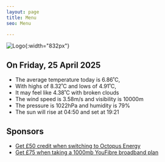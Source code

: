```yaml
---
layout: page
title: Menu
seo: Menu

---
```


![Logo](/images/logo.jpg){:width="832px"}

<!-- weather_marker starts -->
## On Friday, 25 April 2025

- The average temperature today is 6.86˚C,
- With highs of 8.32˚C and lows of 4.91˚C,
- It may feel like 4.38˚C with broken clouds
- The wind speed is 3.58m/s and visibility is 10000m
- The pressure is 1022hPa and humidity is 79%
- The sun will rise at 04:50 and set at 19:21

<!-- weather_marker ends -->

## Sponsors

- [Get £50 credit when switching to Octopus Energy](https://bit.ly/3oD1nnS)
- [Get £75 when taking a 1000mb YouFibre broadband plan](https://aklam.io/91zWhU?)
